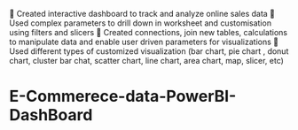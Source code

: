 	Created interactive dashboard to track and analyze online sales data
	Used complex parameters to drill down in worksheet and customisation using filters and slicers 
	Created connections, join new tables, calculations to manipulate data and enable user driven parameters for visualizations
	Used different types of customized visualization (bar chart, pie chart , donut chart, cluster bar chat, scatter chart, line chart, area chart, map, slicer, etc)
# E-Commerece-data-PowerBI-DashBoard
